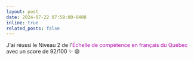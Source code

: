 ```yaml
---
layout: post
date: 2024-07-22 07:59:00-0400
inline: true
related_posts: false
---
```


J'ai réussi le Niveau 2 de l'<span style="color:#b509ac">Échelle de compétence en français du Québec</span> avec un score de 92/100 :sparkles: :smile:

